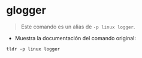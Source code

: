 # glogger

> Este comando es un alias de `-p linux logger`.

- Muestra la documentación del comando original:

`tldr -p linux logger`
